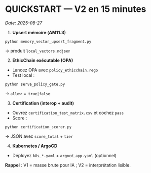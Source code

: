 # QUICKSTART — V2 en 15 minutes
_Date: 2025-08-27_

1) **Upsert mémoire (ΔM11.3)**  
```
python memory_vector_upsert_fragment.py
```
→ produit `local_vectors.ndjson`

2) **EthicChain exécutable (OPA)**  
- Lancez OPA avec `policy_ethicchain.rego`  
- Test local :
```
python serve_policy_gate.py
```
→ `allow = true|false`

3) **Certification (interop + audit)**  
- Ouvrez `certification_test_matrix.csv` et cochez `pass`  
- Score :
```
python certification_scorer.py
```
→ JSON avec `score_total` + `tier`

4) **Kubernetes / ArgoCD**  
- Déployez `k8s_*.yaml` + `argocd_app.yaml` (optionnel)

**Rappel** : V1 = masse brute pour IA ; V2 = interprétation lisible.

